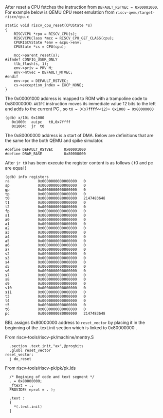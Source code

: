 
After reset a CPU fetches the instruction from ```DEFAULT_RSTVEC = 0x00001000```.
For example below is QEMU CPU reset emulation from ```riscv-qemu/target-riscv/cpu.c```
```
static void riscv_cpu_reset(CPUState *s)
{
    RISCVCPU *cpu = RISCV_CPU(s);
    RISCVCPUClass *mcc = RISCV_CPU_GET_CLASS(cpu);
    CPURISCVState *env = &cpu->env;
    CPUState *cs = CPU(cpu);

    mcc->parent_reset(s);
#ifndef CONFIG_USER_ONLY
    tlb_flush(s, 1);
    env->priv = PRV_M;
    env->mtvec = DEFAULT_MTVEC;
#endif
    env->pc = DEFAULT_RSTVEC;
    cs->exception_index = EXCP_NONE;
}
```

The 0x00001000 address is mapped to ROM with a trampoline code to 0x80000000. ```AUIPC``` instruction moves its immediate value 12 bits to the left and adds to the current PC , so ```t0 = 0(x7ffff<<12)+ 0x1000 = 0x80000000```

```
(gdb) x/10i 0x1000
   0x1000:	auipc	t0,0x7ffff
   0x1004:	jr	t0
```

The 0x80000000 address is a start of DMA. Below are definitions that are the same for the both QEMU and spike simulator.

```
#define DEFAULT_RSTVEC     0x00001000
#define DRAM_BASE          0x80000000
```

After ```jr	t0``` has been execute the register content is as follows ( t0 and pc are equal )

```
(gdb) info registers
ra             0x0000000000000000	0
sp             0x0000000000000000	0
gp             0x0000000000000000	0
tp             0x0000000000000000	0
t0             0x0000000080000000	2147483648
t1             0x0000000000000000	0
t2             0x0000000000000000	0
fp             0x0000000000000000	0
s1             0x0000000000000000	0
a0             0x0000000000000000	0
a1             0x0000000000000000	0
a2             0x0000000000000000	0
a3             0x0000000000000000	0
a4             0x0000000000000000	0
a5             0x0000000000000000	0
a6             0x0000000000000000	0
a7             0x0000000000000000	0
s2             0x0000000000000000	0
s3             0x0000000000000000	0
s4             0x0000000000000000	0
s5             0x0000000000000000	0
s6             0x0000000000000000	0
s7             0x0000000000000000	0
s8             0x0000000000000000	0
s9             0x0000000000000000	0
s10            0x0000000000000000	0
s11            0x0000000000000000	0
t3             0x0000000000000000	0
t4             0x0000000000000000	0
t5             0x0000000000000000	0
t6             0x0000000000000000	0
pc             0x0000000080000000	2147483648
```

BBL assigns 0x80000000 address to ```reset_vector``` by placing it in the beginning of the .text.init section which is linked to 0x80000000 .

From riscv-tools/riscv-pk/machine/mentry.S
```
  .section .text.init,"ax",@progbits
  .globl reset_vector
reset_vector:
  j do_reset
```

From riscv-tools/riscv-pk/pk/pk.lds
```
  /* Begining of code and text segment */
  . = 0x80000000;
  _ftext = .;
  PROVIDE( eprol = . );

  .text :
  {
    *(.text.init)
  }
```

